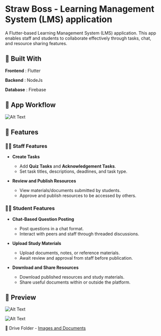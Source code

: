 # Straw Boss - Learning Management System (LMS) application

A Flutter-based Learning Management System (LMS) application. This app enables staff and students to collaborate effectively through tasks, chat, and resource sharing features.


## 🧱 Built With

**Frontend** : Flutter

**Backend** : NodeJs

**Database** : Firebase

## 🔄 App Workflow

![Alt Text](https://drive.google.com/thumbnail?id=1WPWPjm0d4iELmSAzfoinv_ldjefhVRuU&sz=w1000)

## 🚀 Features

### 👩‍🏫 Staff Features
- **Create Tasks**
  - Add **Quiz Tasks** and **Acknowledgement Tasks**.
  - Set task titles, descriptions, deadlines, and task type.

- **Review and Publish Resources**
  - View materials/documents submitted by students.
  - Approve and publish resources to be accessed by others.


### 👨‍🎓 Student Features
- **Chat-Based Question Posting**
  - Post questions in a chat format.
  - Interact with peers and staff through threaded discussions.

- **Upload Study Materials**
  - Upload documents, notes, or reference materials.
  - Await review and approval from staff before publication.

- **Download and Share Resources**
  - Download published resources and study materials.
  - Share useful documents within or outside the platform.

## 📸 Preview

![Alt Text](https://drive.google.com/thumbnail?id=1__oaY3bwMk2VlL01OPjq3qOIfI3ui_4V&sz=w1000)

![Alt Text](https://drive.google.com/thumbnail?id=1DMkk9UbuhZpb2tp3gFxJeFidRZImwEyD&sz=w1000)

📁 Drive Folder - 
[Images and Documents](https://drive.google.com/drive/folders/18NUcJIE2p8Z-35Y7sktJV_WhZF3XlR0v?usp=drive_link)

